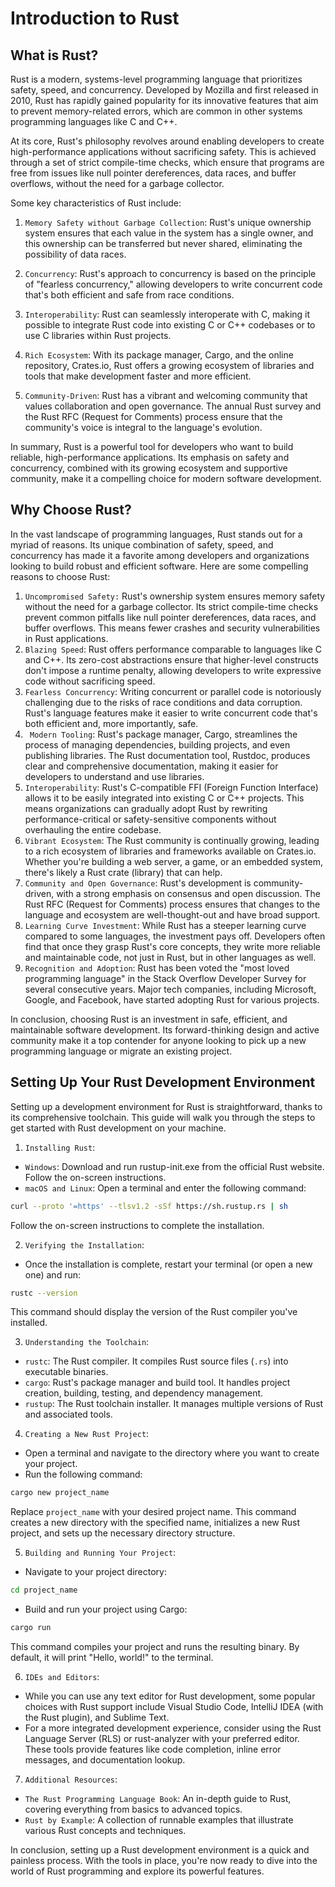# Introduction to Rust

## What is Rust?

Rust is a modern, systems-level programming language that prioritizes safety, speed, and concurrency. Developed by Mozilla and first released in 2010, Rust has rapidly gained popularity for its innovative features that aim to prevent memory-related errors, which are common in other systems programming languages like C and C++.

At its core, Rust's philosophy revolves around enabling developers to create high-performance applications without sacrificing safety. This is achieved through a set of strict compile-time checks, which ensure that programs are free from issues like null pointer dereferences, data races, and buffer overflows, without the need for a garbage collector.

Some key characteristics of Rust include:

1. `Memory Safety without Garbage Collection`: Rust's unique ownership system ensures that each value in the system has a single owner, and this ownership can be transferred but never shared, eliminating the possibility of data races.

2. `Concurrency`: Rust's approach to concurrency is based on the principle of "fearless concurrency," allowing developers to write concurrent code that's both efficient and safe from race conditions.

3. `Interoperability`: Rust can seamlessly interoperate with C, making it possible to integrate Rust code into existing C or C++ codebases or to use C libraries within Rust projects.

4. `Rich Ecosystem`: With its package manager, Cargo, and the online repository, Crates.io, Rust offers a growing ecosystem of libraries and tools that make development faster and more efficient.

5. `Community-Driven`: Rust has a vibrant and welcoming community that values collaboration and open governance. The annual Rust survey and the Rust RFC (Request for Comments) process ensure that the community's voice is integral to the language's evolution.

In summary, Rust is a powerful tool for developers who want to build reliable, high-performance applications. Its emphasis on safety and concurrency, combined with its growing ecosystem and supportive community, make it a compelling choice for modern software development.

## Why Choose Rust?

In the vast landscape of programming languages, Rust stands out for a myriad of reasons. Its unique combination of safety, speed, and concurrency has made it a favorite among developers and organizations looking to build robust and efficient software. Here are some compelling reasons to choose Rust:

1. `Uncompromised Safety:` Rust's ownership system ensures memory safety without the need for a garbage collector. Its strict compile-time checks prevent common pitfalls like null pointer dereferences, data races, and buffer overflows. This means fewer crashes and security vulnerabilities in Rust applications.
2. `Blazing Speed`: Rust offers performance comparable to languages like C and C++. Its zero-cost abstractions ensure that higher-level constructs don't impose a runtime penalty, allowing developers to write expressive code without sacrificing speed.
3. `Fearless Concurrency`: Writing concurrent or parallel code is notoriously challenging due to the risks of race conditions and data corruption. Rust's language features make it easier to write concurrent code that's both efficient and, more importantly, safe.
4. ` Modern Tooling`: Rust's package manager, Cargo, streamlines the process of managing dependencies, building projects, and even publishing libraries. The Rust documentation tool, Rustdoc, produces clear and comprehensive documentation, making it easier for developers to understand and use libraries.
5. `Interoperability`: Rust's C-compatible FFI (Foreign Function Interface) allows it to be easily integrated into existing C or C++ projects. This means organizations can gradually adopt Rust by rewriting performance-critical or safety-sensitive components without overhauling the entire codebase.
6. `Vibrant Ecosystem`: The Rust community is continually growing, leading to a rich ecosystem of libraries and frameworks available on Crates.io. Whether you're building a web server, a game, or an embedded system, there's likely a Rust crate (library) that can help.
7. `Community and Open Governance`: Rust's development is community-driven, with a strong emphasis on consensus and open discussion. The Rust RFC (Request for Comments) process ensures that changes to the language and ecosystem are well-thought-out and have broad support.
8. `Learning Curve Investment`: While Rust has a steeper learning curve compared to some languages, the investment pays off. Developers often find that once they grasp Rust's core concepts, they write more reliable and maintainable code, not just in Rust, but in other languages as well.
9. `Recognition and Adoption`: Rust has been voted the "most loved programming language" in the Stack Overflow Developer Survey for several consecutive years. Major tech companies, including Microsoft, Google, and Facebook, have started adopting Rust for various projects.

In conclusion, choosing Rust is an investment in safe, efficient, and maintainable software development. Its forward-thinking design and active community make it a top contender for anyone looking to pick up a new programming language or migrate an existing project.

## Setting Up Your Rust Development Environment

Setting up a development environment for Rust is straightforward, thanks to its comprehensive toolchain. This guide will walk you through the steps to get started with Rust development on your machine.

1. `Installing Rust`:

- `Windows`: Download and run rustup-init.exe from the official Rust website. Follow the on-screen instructions.
- `macOS and Linux`: Open a terminal and enter the following command:

```bash
curl --proto '=https' --tlsv1.2 -sSf https://sh.rustup.rs | sh
```

Follow the on-screen instructions to complete the installation.

2. `Verifying the Installation`:

- Once the installation is complete, restart your terminal (or open a new one) and run:

```bash
rustc --version
```

This command should display the version of the Rust compiler you've installed.

3. `Understanding the Toolchain`:

- `rustc`: The Rust compiler. It compiles Rust source files (`.rs`) into executable binaries.
- `cargo`: Rust's package manager and build tool. It handles project creation, building, testing, and dependency management.
- `rustup`: The Rust toolchain installer. It manages multiple versions of Rust and associated tools.

4. `Creating a New Rust Project`:

- Open a terminal and navigate to the directory where you want to create your project.
- Run the following command:

```bash
cargo new project_name
```

Replace `project_name` with your desired project name. This command creates a new directory with the specified name, initializes a new Rust project, and sets up the necessary directory structure.

5. `Building and Running Your Project`:

- Navigate to your project directory:

```bash
cd project_name
```

- Build and run your project using Cargo:

```bash
cargo run
```

This command compiles your project and runs the resulting binary. By default, it will print "Hello, world!" to the terminal.

6. `IDEs and Editors`:

- While you can use any text editor for Rust development, some popular choices with Rust support include Visual Studio Code, IntelliJ IDEA (with the Rust plugin), and Sublime Text.
- For a more integrated development experience, consider using the Rust Language Server (RLS) or rust-analyzer with your preferred editor. These tools provide features like code completion, inline error messages, and documentation lookup.

7. `Additional Resources`:

- `The Rust Programming Language Book`: An in-depth guide to Rust, covering everything from basics to advanced topics.
- `Rust by Example`: A collection of runnable examples that illustrate various Rust concepts and techniques.

In conclusion, setting up a Rust development environment is a quick and painless process. With the tools in place, you're now ready to dive into the world of Rust programming and explore its powerful features.
